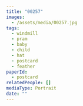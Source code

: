 ```yaml
---
title: "00257"
images:
  - /assets/media/00257.jpg
tags:
  - windmill
  - pram
  - baby
  - child
  - hat
  - postcard
  - feather
paperId:
  - postcard
relatedPeople: []
mediaType: Portrait
date: ""
---
```

